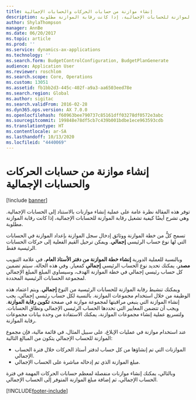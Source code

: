 ```yaml
---
title: إنشاء موازنة من حسابات الحركات والحسابات الإجمالية
description: توفر هذه المقالة نظرة عامة على عملية إنشاء موازنات بالاستناد إلى الحسابات الإجمالية. وهي تشرح أيضًا كيفية تشغيل رقابة الموازنة للحسابات الإجمالية، إذا كانت رقابة الموازنة مطلوبة.
author: ShylaThompson
manager: AnnBe
ms.date: 06/20/2017
ms.topic: article
ms.prod: ''
ms.service: dynamics-ax-applications
ms.technology: ''
ms.search.form: BudgetControlConfiguration, BudgetPlanGenerate
audience: Application User
ms.reviewer: roschlom
ms.search.scope: Core, Operations
ms.custom: 13051
ms.assetid: fb1bb2d3-445c-402f-a9a3-aa6503eed78e
ms.search.region: Global
ms.author: sigitac
ms.search.validFrom: 2016-02-28
ms.dyn365.ops.version: AX 7.0.0
ms.openlocfilehash: f60963bee790737c85161dff03278df0572e3abc
ms.sourcegitcommit: 199848e78df5cb7c439b001bdbe1ece963593cdb
ms.translationtype: HT
ms.contentlocale: ar-SA
ms.lasthandoff: 10/13/2020
ms.locfileid: "4440069"
---
```

# <a name="create-a-budget-from-transaction-accounts-and-total-accounts"></a>إنشاء موازنة من حسابات الحركات والحسابات الإجمالية

[!include [banner](../includes/banner.md)]

توفر هذه المقالة نظرة عامة على عملية إنشاء موازنات بالاستناد إلى الحسابات الإجمالية. وهي تشرح أيضًا كيفية تشغيل رقابة الموازنة للحسابات الإجمالية، إذا كانت رقابة الموازنة مطلوبة.

تسمح كلُّ من خطة الموازنة ووثائق إدخال سجل الموازنة بإعداد الموازنة في الحسابات التي لها نوع حساب الرئيسي **إجمالي**. ويمكن ترحيل القيم الفعلية إلى حركات الحسابات الرئيسية فقط. 

وبالنسبة للعملية الدورية **إنشاء خطة الموازنة من دفتر الأستاذ العام**، في علامة التبويب **مصدر**، يمكنك تحديد نوع الحساب الرئيسي **إجمالي** كمعيار. وفي هذه الحالة، سيتم تضمين كل حساب رئيسي إجمالي في خطة الموازنة الهدف، وسيساوي المبلغ المبلغ الإجمالي لمجموعة الحسابات الرئيسية المحددة. 

ويمكنك تنشيط رقابة الموازنة للحسابات الرئيسية من النوع **إجمالي**. ويتم اعتماد هذه الوظيفة من خلال استخدام مجموعات الموازنة. بالنسبة لكل حساب رئيسي إجمالي، يجب إنشاء الموازنة التي ينبغي مراقبتها لمجموعة موازنة في صفحة **تكوين رقابة الموازنة**. ويجب أن تتضمن المعايير التي تحددها الحساب الرئيسي الإجمالي ونطاق الحسابات‬.‬ ولتسريع عملية إنشاء مجموعات الموازنة، يمكنك الاستفادة من وحدة بيانات مجموعات رقابة الموازنة. 

عند استخدام موازنة في عمليات الإبلاغ، على سبيل المثال، في قائمة مالية، فإن مجموع الموازنة للحساب الإجمالي يتكون من المبالغ التالية:

-   الموازنات التي تم إنشاؤها من كل حساب لدفتر أستاذ الحركات خلال فترة الحساب الإجمالي.
-   مبلغ الموازنة الذي تم إدخاله مباشرة على الحساب الإجمالي.

وبالتالي، يمكنك إنشاء موازنات منفصلة لمعظم حسابات الحركات المهمة في فترة الحساب الإجمالي، ثم إضافة مبلغ الموازنة المتوفر إلى الحساب الإجمالي.





[!INCLUDE[footer-include](../../includes/footer-banner.md)]